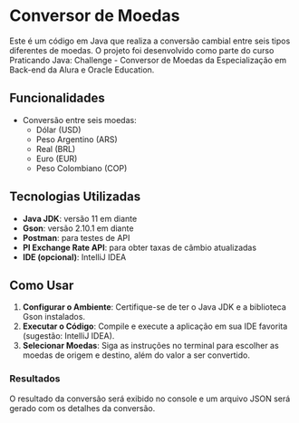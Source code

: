 # Conversor de Moedas

Este é um código em Java que realiza a conversão cambial entre seis tipos diferentes de moedas. O projeto foi desenvolvido como parte do curso Praticando Java: Challenge - Conversor de Moedas da Especialização em Back-end da Alura e Oracle Education.

## Funcionalidades
- Conversão entre seis moedas:
  - Dólar (USD)
  - Peso Argentino (ARS)
  - Real (BRL)
  - Euro (EUR)
  - Peso Colombiano (COP)

## Tecnologias Utilizadas
- **Java JDK**: versão 11 em diante
- **Gson**: versão 2.10.1 em diante
- **Postman**: para testes de API
- **PI Exchange Rate API**: para obter taxas de câmbio atualizadas
- **IDE (opcional)**: IntelliJ IDEA

## Como Usar
1. **Configurar o Ambiente**: Certifique-se de ter o Java JDK e a biblioteca Gson instalados.
2. **Executar o Código**: Compile e execute a aplicação em sua IDE favorita (sugestão: IntelliJ IDEA).
3. **Selecionar Moedas**: Siga as instruções no terminal para escolher as moedas de origem e destino, além do valor a ser convertido.

### Resultados
O resultado da conversão será exibido no console e um arquivo JSON será gerado com os detalhes da conversão.
